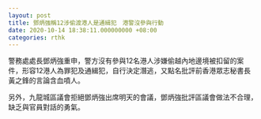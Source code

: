 ```yaml
---
layout: post
title: 鄧炳強稱12涉偷渡港人是通緝犯　港警沒參與行動
date: 2020-10-14 18:38:11.000000000 +08:00
categories: rthk
---
```


警務處處長鄧炳強重申，警方沒有參與12名港人涉嫌偷越內地邊境被扣留的案件，形容12港人為罪犯及通緝犯，自行決定潛逃，又點名批評前香港眾志秘書長黃之鋒的言論含血噴人。

另外，九龍城區議會拒絕鄧炳強出席明天的會議，鄧炳強批評區議會做法不合理，缺乏與官員對話的勇氣。
